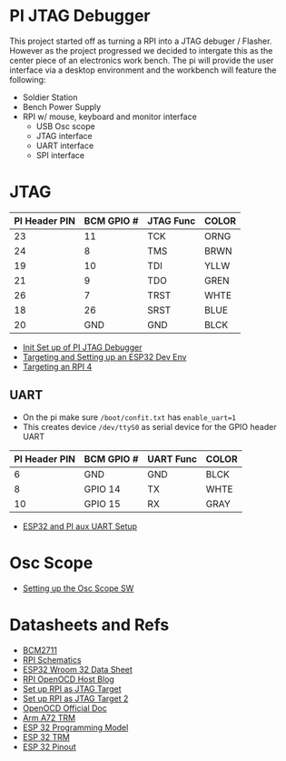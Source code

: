 # PI JTAG Debugger

This project started off as turning a RPI into a JTAG debuger / Flasher. However as the project progressed we decided to intergate this as the center piece of an electronics work bench. The pi will provide the user interface via a desktop environment and the workbench will feature the following:

* Soldier Station
* Bench Power Supply
* RPI w/ mouse, keyboard and monitor interface
    * USB Osc scope
    * JTAG interface
    * UART interface
    * SPI interface

# JTAG

| PI Header PIN | BCM GPIO # | JTAG Func | COLOR |
| --- | --- | --- | --- |
| 23 |  11 |  TCK | ORNG |
| 24 |   8 |  TMS | BRWN |
| 19 |  10 |  TDI | YLLW |
| 21 |   9 |  TDO | GREN |
| 26 |   7 | TRST | WHTE |
| 18 |  26 | SRST | BLUE |
| 20 | GND |  GND | BLCK |

* [Init Set up of PI JTAG Debugger](./writeups/Init_PI_JTAG_Test.md)
* [Targeting and Setting up an ESP32 Dev Env](./writeups/Init_PI_JTAG_Test.md#esp-32-set-up)
* [Targeting an RPI 4](./writeups/RPI4_JTAG_Target.md)

## UART

* On the pi make sure `/boot/confit.txt` has `enable_uart=1`
* This creates device `/dev/ttyS0` as serial device for the GPIO header UART

| PI Header PIN | BCM GPIO # | UART Func | COLOR |
| --- | --- | --- | --- |
|  6 |     GND | GND | BLCK |
|  8 | GPIO 14 |  TX | WHTE |
| 10 | GPIO 15 |  RX | GRAY |

* [ESP32 and PI aux UART Setup](./writeups/ESP32_GPIO_UART.md)

# Osc Scope

* [Setting up the Osc Scope SW](./writeups/install_osc_scope.md)


# Datasheets and Refs

* [BCM2711](./Docs/bcm2711-peripherals.pdf)
* [RPI Schematics](./Docs/raspberry-pi-4-reduced-schematics.pdf)
* [ESP32 Wroom 32 Data Sheet](./Docs/esp32-wroom-32_datasheet_en.pdf)
* [RPI OpenOCD Host Blog](https://blog.wokwi.com/gdb-debugging-esp32-using-raspberry-pi/)
* [Set up RPI as JTAG Target](https://sysprogs.com/VisualKernel/tutorials/raspberry/jtagsetup/)
* [Set up RPI as JTAG Target 2](https://www.vinnie.work/blog/2020-11-06-baremetal-rpi4-setup)
* [OpenOCD Official Doc](./Docs/openocd.pdf)
* [Arm A72 TRM](./Docs/cortex_a72_mpcore_trm_100095_0001_02_en.pdf)
* [ESP 32 Programming Model](https://docs.espressif.com/projects/esp-idf/en/latest/esp32/index.html)
* [ESP 32 TRM](./Docs/esp32_technical_reference_manual_en.pdf)
* [ESP 32 Pinout](./Docs/ESP32-36-Pin-Pinout.jpg)